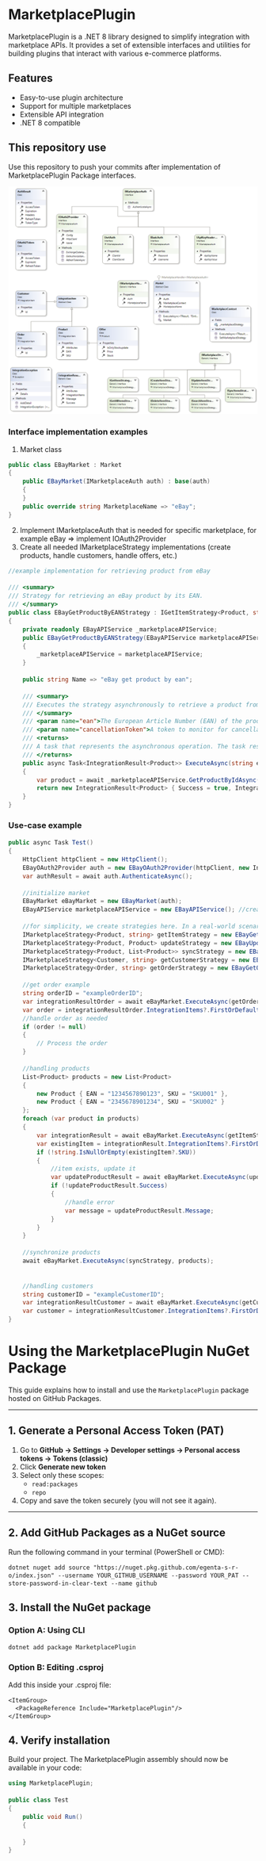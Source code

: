 # MarketplacePlugin

MarketplacePlugin is a .NET 8 library designed to simplify integration with marketplace APIs. It provides a set of extensible interfaces and utilities for building plugins that interact with various e-commerce platforms.

## Features

- Easy-to-use plugin architecture
- Support for multiple marketplaces
- Extensible API integration
- .NET 8 compatible

## This repository use
Use this repository to push your commits after implementation of MarketplacePlugin Package interfaces.

![Marketplace Class Diagram](/MarketplacePlugin/ClassDiagram.png)

### Interface implementation examples

1. Market class
```c#
public class EBayMarket : Market
{
    public EBayMarket(IMarketplaceAuth auth) : base(auth)
    {
    }
    public override string MarketplaceName => "eBay";
}
```

2. Implement IMarketplaceAuth that is needed for specific marketplace, for example eBay => implement IOAuth2Provider
3. Create all needed IMarketplaceStrategy implementations (create products, handle customers, handle offers, etc.)
```c#
//example implementation for retrieving product from eBay
    
/// <summary>
/// Strategy for retrieving an eBay product by its EAN.
/// </summary>
public class EBayGetProductByEANStrategy : IGetItemStrategy<Product, string>
{
    private readonly EBayAPIService _marketplaceAPIService;
    public EBayGetProductByEANStrategy(EBayAPIService marketplaceAPIService)
    {
        _marketplaceAPIService = marketplaceAPIService;
    }

    public string Name => "eBay get product by ean";

    /// <summary>
    /// Executes the strategy asynchronously to retrieve a product from eBay by EAN.
    /// </summary>
    /// <param name="ean">The European Article Number (EAN) of the product.</param>
    /// <param name="cancellationToken">A token to monitor for cancellation requests.</param>
    /// <returns>
    /// A task that represents the asynchronous operation. The task result contains the retrieved <see cref="IntegrationItem"/>.
    /// </returns>
    public async Task<IntegrationResult<Product>> ExecuteAsync(string ean, CancellationToken cancellationToken = default)
    {
        var product = await _marketplaceAPIService.GetProductByIdAsync(ean, cancellationToken);
        return new IntegrationResult<Product> { Success = true, IntegrationItems = new List<Product> { product } };
    }
}
```

### Use-case example
```c#
public async Task Test()
{
    HttpClient httpClient = new HttpClient();
    EBayOAuth2Provider auth = new EBayOAuth2Provider(httpClient, new Interfaces.Login.OAuth2.OAuth2ProviderConfig(null, null, null, null, null, null, null, null));
    var authResult = await auth.AuthenticateAsync();

    //initialize market
    EBayMarket eBayMarket = new EBayMarket(auth);
    EBayAPIService marketplaceAPIService = new EBayAPIService(); //create service for calling marketplace API

    //for simplicity, we create strategies here. In a real-world scenario, consider using a DI container.
    IMarketplaceStrategy<Product, string> getItemStrategy = new EBayGetProductByEANStrategy(marketplaceAPIService);
    IMarketplaceStrategy<Product, Product> updateStrategy = new EBayUpdateProductStrategy(marketplaceAPIService);
    IMarketplaceStrategy<Product, List<Product>> syncStrategy = new EBaySyncProductsStrategy(marketplaceAPIService);
    IMarketplaceStrategy<Customer, string> getCustomerStrategy = new EBayGetCustomerByIdStrategy(marketplaceAPIService);
    IMarketplaceStrategy<Order, string> getOrderStrategy = new EBayGetOrderByIdStrategy(marketplaceAPIService);

    //get order example
    string orderID = "exampleOrderID";
    var integrationResultOrder = await eBayMarket.ExecuteAsync(getOrderStrategy, orderID);
    var order = integrationResultOrder.IntegrationItems?.FirstOrDefault();
    //handle order as needed
    if (order != null)
    {
        // Process the order
    }

    //handling products
    List<Product> products = new List<Product>
    {
        new Product { EAN = "1234567890123", SKU = "SKU001" },
        new Product { EAN = "2345678901234", SKU = "SKU002" }
    };
    foreach (var product in products)
    {
        var integrationResult = await eBayMarket.ExecuteAsync(getItemStrategy, product.EAN);
        var existingItem = integrationResult.IntegrationItems?.FirstOrDefault();
        if (!string.IsNullOrEmpty(existingItem?.SKU))
        {
            //item exists, update it                                        
            var updateProductResult = await eBayMarket.ExecuteAsync(updateStrategy, product);
            if (!updateProductResult.Success)
            {
                //handle error
                var message = updateProductResult.Message;
            }
        }
    }

    //synchronize products
    await eBayMarket.ExecuteAsync(syncStrategy, products);


    //handling customers            
    string customerID = "exampleCustomerID";
    var integrationResultCustomer = await eBayMarket.ExecuteAsync(getCustomerStrategy, customerID);
    var customer = integrationResultCustomer.IntegrationItems?.FirstOrDefault();
}
```



# Using the MarketplacePlugin NuGet Package

This guide explains how to install and use the `MarketplacePlugin` package hosted on GitHub Packages.

---

## 1. Generate a Personal Access Token (PAT)

1. Go to **GitHub → Settings → Developer settings → Personal access tokens → Tokens (classic)**  
2. Click **Generate new token**  
3. Select only these scopes:
   - `read:packages`
   - `repo` 
4. Copy and save the token securely (you will not see it again).

---

## 2. Add GitHub Packages as a NuGet source

Run the following command in your terminal (PowerShell or CMD):
```
dotnet nuget add source "https://nuget.pkg.github.com/egenta-s-r-o/index.json" --username YOUR_GITHUB_USERNAME --password YOUR_PAT --store-password-in-clear-text --name github
```
## 3. Install the NuGet package

### Option A: Using CLI
```
dotnet add package MarketplacePlugin
```
### Option B: Editing .csproj
Add this inside your .csproj file:

```
<ItemGroup>
  <PackageReference Include="MarketplacePlugin"/>
</ItemGroup>
```

## 4. Verify installation

Build your project. The MarketplacePlugin assembly should now be available in your code:

```c#
using MarketplacePlugin;

public class Test
{
    public void Run()
    {
        
    }
}
```
